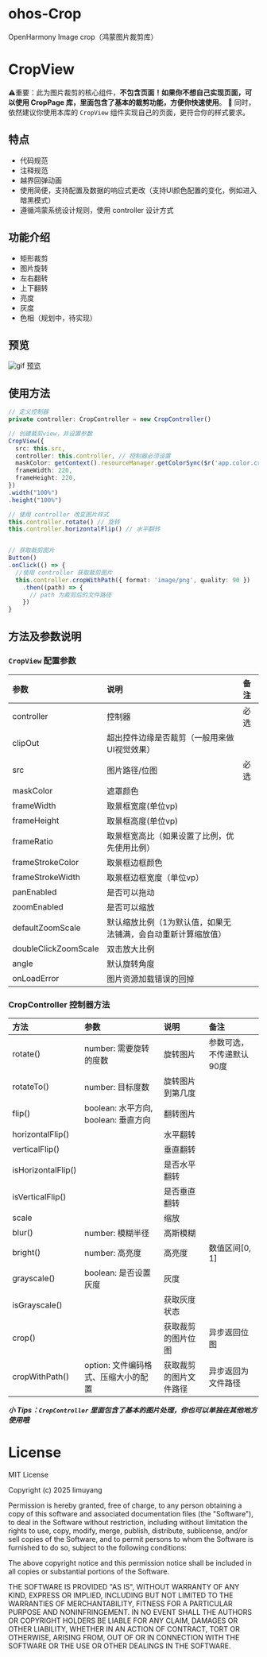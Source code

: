 # ohos-Crop
OpenHarmony Image crop（鸿蒙图片裁剪库）

# CropView
⚠️重要：此为图片裁剪的核心组件，**不包含页面！如果你不想自己实现页面，可以使用 CropPage 库，里面包含了基本的裁剪功能，方便你快速使用**。
🔔 同时，依然建议你使用本库的 `CropView` 组件实现自己的页面，更符合你的样式要求。

## 特点
- 代码规范
- 注释规范
- 越界回弹动画
- 使用简便，支持配置及数据的响应式更改（支持UI颜色配置的变化，例如进入暗黑模式）
- 遵循鸿蒙系统设计规则，使用 controller 设计方式

## 功能介绍
- 矩形裁剪
- 图片旋转
- 左右翻转
- 上下翻转
- 亮度
- 灰度
- 色相（规划中，待实现）

## 预览
![gif](https://gitee.com/limuyang2/ohos-crop/blob/master/preview.gif)
[预览](https://gitee.com/limuyang2/ohos-crop/blob/master/preview.gif)

## 使用方法
```ts
// 定义控制器
private controller: CropController = new CropController()

// 创建裁剪view，并设置参数
CropView({
  src: this.src,
  controller: this.controller, // 控制器必须设置
  maskColor: getContext().resourceManager.getColorSync($r('app.color.crop_page_mask_dark')),
  frameWidth: 220,
  frameHeight: 220,
})
.width("100%")
.height("100%")

// 使用 controller 改变图片样式
this.controller.rotate() // 旋转
this.controller.horizontalFlip() // 水平翻转


// 获取裁剪图片
Button()
.onClick(() => {
  //使用 controller 获取裁剪图片
  this.controller.cropWithPath({ format: 'image/png', quality: 90 })
    .then((path) => {
      // path 为裁剪后的文件路径
    })
}
```
## 方法及参数说明
### `CropView` 配置参数
| 参数 | 说明 | 备注 |
|:----|:----| :----|
| controller | 控制器 | 必选 |
| clipOut | 超出控件边缘是否裁剪（一般用来做UI视觉效果） |  |
| src | 图片路径/位图 | 必选 |
| maskColor | 遮罩颜色 |  |
| frameWidth | 取景框宽度(单位vp) |  |
| frameHeight | 取景框高度(单位vp) |  |
| frameRatio | 取景框宽高比（如果设置了比例，优先使用比例） |  |
| frameStrokeColor | 取景框边框颜色 |  |
| frameStrokeWidth | 取景框边框宽度（单位vp） |  |
| panEnabled | 是否可以拖动 |  |
| zoomEnabled | 是否可以缩放 |  |
| defaultZoomScale | 默认缩放比例（1为默认值，如果无法铺满，会自动重新计算缩放值） |  |
| doubleClickZoomScale | 双击放大比例 |  |
| angle | 默认旋转角度 |  |
| onLoadError | 图片资源加载错误的回掉 |  |

### CropController 控制器方法
| 方法 | 参数 | 说明 | 备注 |
|:----|:----|:----|:----|
| rotate() | number: 需要旋转的度数 | 旋转图片 | 参数可选，不传递默认90度 |
| rotateTo() | number: 目标度数 | 旋转图片到第几度 | |
| flip() | boolean: 水平方向,  boolean: 垂直方向 | 翻转图片 | |
| horizontalFlip() | | 水平翻转 | |
| verticalFlip() | | 垂直翻转 | |
| isHorizontalFlip() | | 是否水平翻转 | |
| isVerticalFlip() | | 是否垂直翻转 | |
| scale | | 缩放 | |
| blur() | number: 模糊半径 | 高斯模糊 | |
| bright() | number: 高亮度 | 高亮度 | 数值区间[0, 1] |
| grayscale() | boolean: 是否设置灰度 | 灰度 | |
| isGrayscale() |  | 获取灰度状态 | |
| crop() |  | 获取裁剪的图片位图 | 异步返回位图 |
| cropWithPath() | option: 文件编码格式、压缩大小的配置 | 获取裁剪的图片文件路径 | 异步返回为文件路径 |

_**小 Tips：`CropController` 里面包含了基本的图片处理，你也可以单独在其他地方使用哦**_


# License
MIT License

Copyright (c) 2025 limuyang

Permission is hereby granted, free of charge, to any person obtaining a copy
of this software and associated documentation files (the "Software"), to deal
in the Software without restriction, including without limitation the rights
to use, copy, modify, merge, publish, distribute, sublicense, and/or sell
copies of the Software, and to permit persons to whom the Software is
furnished to do so, subject to the following conditions:

The above copyright notice and this permission notice shall be included in all
copies or substantial portions of the Software.

THE SOFTWARE IS PROVIDED "AS IS", WITHOUT WARRANTY OF ANY KIND, EXPRESS OR
IMPLIED, INCLUDING BUT NOT LIMITED TO THE WARRANTIES OF MERCHANTABILITY,
FITNESS FOR A PARTICULAR PURPOSE AND NONINFRINGEMENT. IN NO EVENT SHALL THE
AUTHORS OR COPYRIGHT HOLDERS BE LIABLE FOR ANY CLAIM, DAMAGES OR OTHER
LIABILITY, WHETHER IN AN ACTION OF CONTRACT, TORT OR OTHERWISE, ARISING FROM,
OUT OF OR IN CONNECTION WITH THE SOFTWARE OR THE USE OR OTHER DEALINGS IN THE
SOFTWARE.
